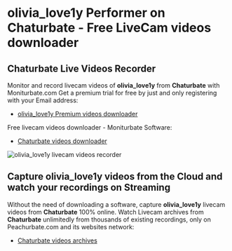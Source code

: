 # olivia_love1y Performer on Chaturbate - Free LiveCam videos downloader

## Chaturbate Live Videos Recorder

Monitor and record livecam videos of **olivia_love1y** from **Chaturbate** with Moniturbate.com
Get a premium trial for free by just and only registering with your Email address:
* [olivia_love1y Premium videos downloader](https://moniturbate.com/request-demo-licence-key.html)

Free livecam videos downloader - Moniturbate Software:
* [Chaturbate videos downloader](https://moniturbate.com/moniturbate-download-software.html)

![olivia_love1y livecam videos recorder](https://peachurnet.com/templates/moniturbate-software.png)


## Capture olivia_love1y videos from the Cloud and watch your recordings on Streaming

Without the need of downloading a software, capture **olivia_love1y** livecam videos from **Chaturbate** 100% online.
Watch Livecam archives from **Chaturbate** unlimitedly from thousands of existing recordings, only on Peachurbate.com and its websites network:
* [Chaturbate videos archives](https://peachurnet.com/)